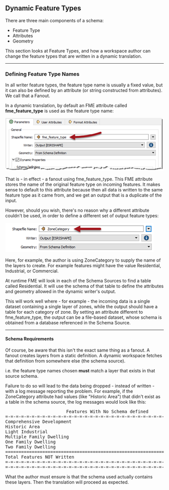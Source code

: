 ## Dynamic Feature Types ##

There are three main components of a schema:

- Feature Type
- Attributes
- Geometry

This section looks at Feature Types, and how a workspace author can change the feature types that are written in a dynamic translation.

---

### Defining Feature Type Names ###

In all writer feature types, the feature type name is usually a fixed value, but it can also be defined by an attribute (or string constructed from attributes). We call that a Fanout.

In a dynamic translation, by default an FME attribute called **fme&#95;feature&#95;type** is used as the feature type name:

![](./Images/4.047.DynamicWriterFTParameter.png)

That is - in effect - a fanout using fme&#95;feature&#95;type. This FME attribute stores the name of the original feature type on incoming features. It makes sense to default to this attribute because then all data is written to the same feature type as it came from, and we get an output that is a duplicate of the input.

However, should you wish, there's no reason why a different attribute couldn't be used, in order to define a different set of output feature types:

![](./Images/4.048.DynamicWriterFTParameterSet.png)

Here, for example, the author is using ZoneCategory to supply the name of the layers to create. For example features might have the value Residential, Industrial, or Commercial.

At runtime FME will look in each of the Schema Sources to find a table called Residential. It will use the schema of that table to define the attributes and geometry allowed in the dynamic writer's output.

This will work well where - for example - the incoming data is a single dataset containing a single layer of zones, while the output should have a table for each category of zone. By setting an attribute different to fme&#95;feature&#95;type, the output can be a file-based dataset, whose schema is obtained from a database referenced in the Schema Source.

---

#### Schema Requirements ####

Of course, be aware that this isn't the exact same thing as a fanout. A fanout creates layers from a static definition. A dynamic workspace fetches that definition from somewhere else (the schema source).

i.e. the feature type names chosen **must** match a layer that exists in that source schema.

Failure to do so will lead to the data being dropped - instead of written - with a log message reporting the problem. For example, if the ZoneCategory attribute had values (like "Historic Area") that didn't exist as a table in the schema source, the log messages would look like this:

<pre>
                       Features With No Schema defined
=-=-=-=-=-=-=-=-=-=-=-=-=-=-=-=-=-=-=-=-=-=-=-=-=-=-=-=-=-=-=-=-=-=-=-=-=-=-=-
Comprehensive Development                                                  237
Historic Area                                                                5
Light Industrial                                                            19
Multiple Family Dwelling                                                    45
One Family Dwelling                                                         19
Two Family Dwelling                                                         26
==============================================================================
Total Features NOT Written                                                 416
=-=-=-=-=-=-=-=-=-=-=-=-=-=-=-=-=-=-=-=-=-=-=-=-=-=-=-=-=-=-=-=-=-=-=-=-=-=-=-
=-=-=-=-=-=-=-=-=-=-=-=-=-=-=-=-=-=-=-=-=-=-=-=-=-=-=-=-=-=-=-=-=-=-=-=-=-=-=-
</pre>

What the author must ensure is that the schema used actually contains these layers. Then the translation will proceed as expected.